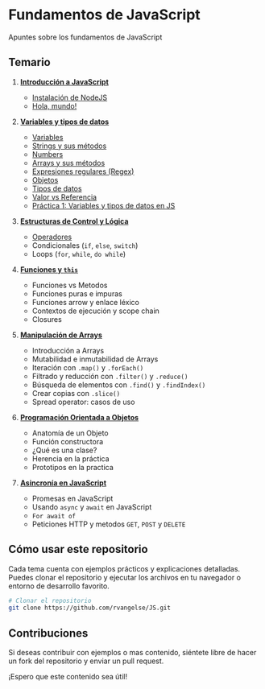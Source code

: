 # Fundamentos de JavaScript

Apuntes sobre los fundamentos de JavaScript 

## Temario

1. [**Introducción a JavaScript**](intro.md)  
   - [Instalación de NodeJS](intro.md#instalación-de-nodejs) 
   - [Hola, mundo!](intro.md#hola-mundo)

2. [**Variables y tipos de datos**](datos.md)
   - [Variables](datos.md#variables)
   - [Strings y sus métodos](datos.md#texto)
   - [Numbers](datos.md#número)
   - [Arrays y sus métodos](datos.md#arrays-y-sus-métodos)
   - [Expresiones regulares (Regex)](datos.md#expresiones-regulares-regex)
   - [Objetos](datos.md#objetos)
   - [Tipos de datos](datos.md#tipos-de-datos)
   - [Valor vs Referencia](datos.md#valor-vs-referencia)
   - [Práctica 1: Variables y tipos de datos en JS](datos.md#práctica-1-variables-y-tipos-de-datos-en-js)

3. [**Estructuras de Control y Lógica**](control.md)
   - [Operadores](control.md#operadores)
   - Condicionales (`if`, `else`, `switch`)  
   - Loops (`for`, `while`, `do while`)  

4. [**Funciones y `this`**](funciones.js)  
   - Funciones vs Metodos 
   - Funciones puras e impuras  
   - Funciones arrow y enlace léxico
   - Contextos de ejecución y scope chain
   - Closures  

5. [**Manipulación de Arrays**](arrays.js)
   - Introducción a Arrays
   - Mutabilidad e inmutabilidad de Arrays
   - Iteración con `.map()` y `.forEach()`
   - Filtrado y reducción con `.filter()` y `.reduce()` 
   - Búsqueda de elementos con `.find()` y `.findIndex()`
   - Crear copias con `.slice()`
   - Spread operator: casos de uso 

6. [**Programación Orientada a Objetos**](objetos.js)  
   - Anatomía de un Objeto  
   - Función constructora
   - ¿Qué es una clase?
   - Herencia en la práctica
   - Prototipos en la practica 

7. [**Asincronía en JavaScript**](asincronia/asincronia.js)  
   - Promesas en JavaScript  
   - Usando `async` y `await` en JavaScript  
   - `For await of`
   - Peticiones HTTP y metodos `GET`, `POST` y `DELETE`

## Cómo usar este repositorio

Cada tema cuenta con ejemplos prácticos y explicaciones detalladas. Puedes clonar el repositorio y ejecutar los archivos en tu navegador o entorno de desarrollo favorito.

```sh
# Clonar el repositorio
git clone https://github.com/rvangelse/JS.git

```

## Contribuciones

Si deseas contribuir con ejemplos o mas contenido, siéntete libre de hacer un fork del repositorio y enviar un pull request.

¡Espero que este contenido sea útil! 

